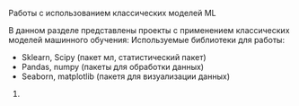 Работы с использованием классических моделей ML

В данном разделе представлены проекты с применением классических моделей машинного обучения:
Используемые библиотеки для работы:
- Sklearn, Scipy (пакет мл, статистический пакет)
- Pandas, numpy (пакеты для обработки данных)
- Seaborn, matplotlib (пакетя для визуализации данных)

1.
